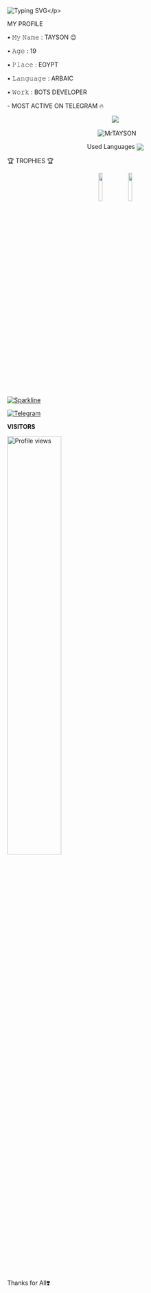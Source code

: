 ![Typing SVG](https://readme-typing-svg.herokuapp.com/?lines=WELCOM+TO+TAYSON'S+GITHUB!;LAM+MR+TAYSON!;LAM+JUST+TELEGRAM+BOT+MAKER!)</p>
<p align="center">



<p align="left">
MY PROFILE
<p align="left">
• 𝙼𝚢 𝙽𝚊𝚖𝚎 : TAYSON 😉
<p align="left">
• 𝙰𝚐𝚎 : 19
<p align="left">
• 𝙿𝚕𝚊𝚌𝚎 : EGYPT
<p align="left">
• 𝙻𝚊𝚗𝚐𝚞𝚊𝚐𝚎 : ARBAIC
<p align="left">
• 𝚆𝚘𝚛𝚔 : BOTS DEVELOPER
<p align="left">
- MOST ACTIVE ON TELEGRAM 🔥


<p align="center">
<img src="https://github-stats-alpha.vercel.app/api/?username=Source-VR&cc=000&tc=00ff00&ic=fff000&bc=fff" align="center">
</p>

<p align="center">&nbsp;
  <img align="center" src="https://github-readme-stats.vercel.app/api?username=Source-VR&&show_icons=true&theme=midnight-purple" alt="MrTAYSON"/></p>        
 
<p align="center">
Used Languages 
<img src="https://github-readme-stats.vercel.app/api/top-langs/?username=Source-VR&layout=compact&theme=tokyonight" align="center">


🏆 TROPHIES 🏆
 
<p align="center">
<img width="13%" src="https://telegra.ph/file/b490b39f93ec158ddf21f.png" />
<img width="13%" src="https://telegra.ph/file/72882469165faec6d2e03.jpg" />
</p>


[![Sparkline](https://stars.medv.io/EvamariaTG/EvaMaria.svg)](https://stars.medv.io/EvamariaTG/EvaMaria)

<a href="https://t.me/TA_YS_ON_1"><img title="Telegram" src="https://img.shields.io/static/v1?label=Mr.TAYSON&message=TG&color=blue-green"></a>

<b>VISITORS</b>

<img width="50%" src="https://gpvc.arturio.dev/ODY" alt="Profile views" />




Thanks for All❣️



